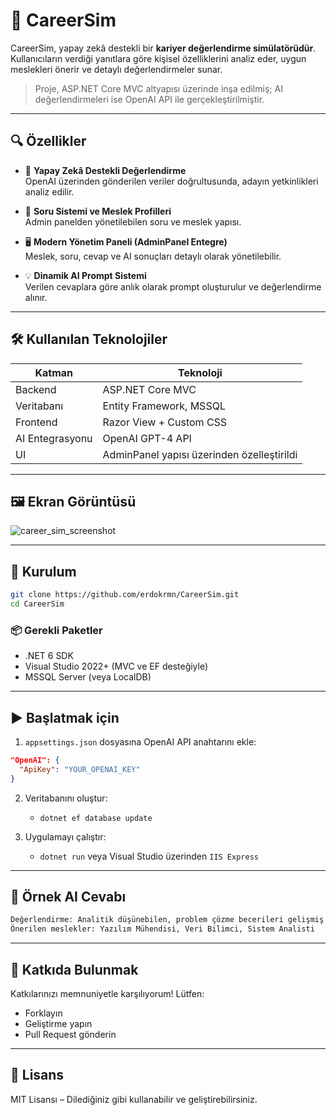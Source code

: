 
# 🎯 CareerSim

CareerSim, yapay zekâ destekli bir **kariyer değerlendirme simülatörüdür**. Kullanıcıların verdiği yanıtlara göre kişisel özelliklerini analiz eder, uygun meslekleri önerir ve detaylı değerlendirmeler sunar.

> Proje, ASP.NET Core MVC altyapısı üzerinde inşa edilmiş; AI değerlendirmeleri ise OpenAI API ile gerçekleştirilmiştir.

---

## 🔍 Özellikler

- 🧠 **Yapay Zekâ Destekli Değerlendirme**  
  OpenAI üzerinden gönderilen veriler doğrultusunda, adayın yetkinlikleri analiz edilir.

- 🧾 **Soru Sistemi ve Meslek Profilleri**  
  Admin panelden yönetilebilen soru ve meslek yapısı.

- 🖥️ **Modern Yönetim Paneli (AdminPanel Entegre)**  
  Meslek, soru, cevap ve AI sonuçları detaylı olarak yönetilebilir.

- 💡 **Dinamik AI Prompt Sistemi**  
  Verilen cevaplara göre anlık olarak prompt oluşturulur ve değerlendirme alınır.

---

## 🛠️ Kullanılan Teknolojiler

| Katman | Teknoloji |
|--------|-----------|
| Backend | ASP.NET Core MVC |
| Veritabanı | Entity Framework, MSSQL |
| Frontend | Razor View + Custom CSS |
| AI Entegrasyonu | OpenAI GPT-4 API |
| UI | AdminPanel yapısı üzerinden özelleştirildi |

---

## 🖼️ Ekran Görüntüsü

![career_sim_screenshot](https://github.com/erdokrmn/CareerSim/assets/preview.png) <!-- İstersen buraya ekran görüntüsü yükleyebilirsin -->

---

## 🚀 Kurulum

```bash
git clone https://github.com/erdokrmn/CareerSim.git
cd CareerSim
```

### 📦 Gerekli Paketler

- .NET 6 SDK
- Visual Studio 2022+ (MVC ve EF desteğiyle)
- MSSQL Server (veya LocalDB)

---

## ▶️ Başlatmak için

1. `appsettings.json` dosyasına OpenAI API anahtarını ekle:

```json
"OpenAI": {
  "ApiKey": "YOUR_OPENAI_KEY"
}
```

2. Veritabanını oluştur:
   - `dotnet ef database update`

3. Uygulamayı çalıştır:
   - `dotnet run` veya Visual Studio üzerinden `IIS Express`

---

## 🧠 Örnek AI Cevabı

```txt
Değerlendirme: Analitik düşünebilen, problem çözme becerileri gelişmiş bir bireysiniz. Yazılım geliştirme, veri analizi gibi teknik alanlara yatkınsınız.
Önerilen meslekler: Yazılım Mühendisi, Veri Bilimci, Sistem Analisti
```

---

## 📌 Katkıda Bulunmak

Katkılarınızı memnuniyetle karşılıyorum! Lütfen:

- Forklayın
- Geliştirme yapın
- Pull Request gönderin

---

## 📄 Lisans

MIT Lisansı – Dilediğiniz gibi kullanabilir ve geliştirebilirsiniz.
